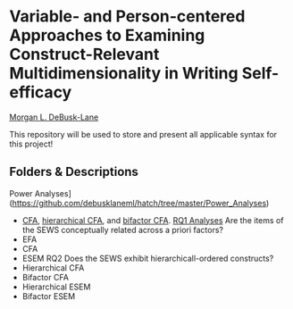 # Variable- and Person-centered Approaches to Examining Construct-Relevant Multidimensionality in Writing Self-efficacy  
[Morgan L. DeBusk-Lane](http://www.mldebusklane.com)

This repository will be used to store and present all applicable syntax for this project!

## Folders & Descriptions
Power Analyses](https://github.com/debusklaneml/hatch/tree/master/Power_Analyses)
* [CFA](https://github.com/debusklaneml/hatch/blob/master/Power_Analyses/CFA.inp), [hierarchical CFA](https://github.com/debusklaneml/hatch/blob/master/Power_Analyses/hCFA.inp), and [bifactor CFA](https://github.com/debusklaneml/hatch/blob/master/Power_Analyses/biCFA.inp).
[RQ1 Analyses](https://github.com/debusklaneml/hatch/tree/master/RQ1) Are the items of the SEWS conceptually related across a priori factors?
* EFA
* CFA
* ESEM
RQ2 Does the SEWS exhibit hierarchicall-ordered constructs?
* Hierarchical CFA
* Bifactor CFA
* Hierarchical ESEM
* Bifactor ESEM
  


